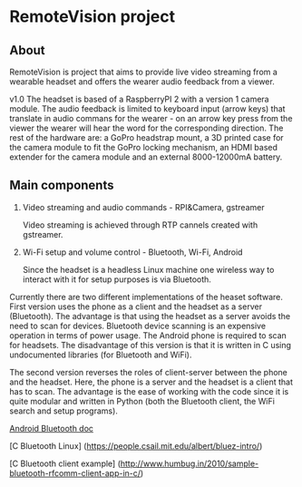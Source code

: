 # RemoteVision project

## About

RemoteVision is project that aims to provide live video streaming from a
wearable headset and offers the wearer audio feedback from a viewer.

v1.0
The headset is based of a RaspberryPI 2 with a version 1 camera module. The
audio feedback is limited to keyboard input (arrow keys) that translate in
audio commans for the wearer - on an arrow key press from the viewer the wearer
will hear the word for the corresponding direction.
The rest of the hardware are: a GoPro headstrap mount, a 3D printed case for the
camera module to fit the GoPro locking mechanism, an HDMI based extender for
the camera module and an external 8000-12000mA battery.

## Main components

1. Video streaming and audio commands - RPI&Camera, gstreamer

   Video streaming is achieved through RTP cannels created with gstreamer.

2. Wi-Fi setup and volume control - Bluetooth, Wi-Fi, Android

   Since the headset is a headless Linux machine one wireless way to interact with
   it for setup purposes is via Bluetooth.

Currently there are two different implementations of the heaset software. First
version uses the phone as a client and the headset as a server (Bluetooth). The
advantage is that using the headset as a server avoids the need to scan for
devices. Bluetooth device scanning is an expensive operation in terms of power
usage. The Android phone is required to scan for headsets. The disadvantage of
this version is that it is written in C using undocumented libraries (for
Bluetooth and WiFi).

The second version reverses the roles of client-server between the phone and the
headset. Here, the phone is a server and the headset is a client that has to scan.
The advantage is the ease of working with the code since it is quite modular and
written in Python (both the Bluetooth client, the WiFi search and setup programs).

[Android Bluetooth doc](https://developer.android.com/guide/topics/connectivity/bluetooth.html)

[C Bluetooth Linux] (https://people.csail.mit.edu/albert/bluez-intro/)

[C Bluetooth client example] (http://www.humbug.in/2010/sample-bluetooth-rfcomm-client-app-in-c/)
